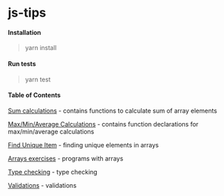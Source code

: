 # js-tips

#### Installation

> yarn install

#### Run tests

> yarn test

#### Table of Contents

[Sum calculations](https://github.com/yacheckalin/js-tips/tree/master/sums) - contains functions to calculate sum of array elements

[Max/Min/Average Calculations](https://github.com/yacheckalin/js-tips/tree/master/maxmin) - contains function declarations for max/min/average calculations

[Find Unique Item](https://github.com/yacheckalin/js-tips/tree/master/unique) - finding unique elements in arrays

[Arrays exercises](https://github.com/yacheckalin/js-tips/tree/master/arrays) - programs with arrays

[Type checking](https://github.com/yacheckalin/js-tips/tree/master/type-check) - type checking

[Validations](https://github.com/yacheckalin/js-tips/tree/master/validations) - validations
